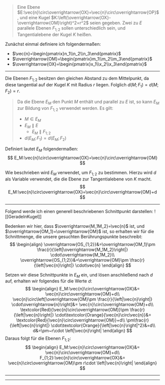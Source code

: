 > Eine Ebene $E:\vec{n}\circ\overrightarrow{OX}=\vec{n}\circ\overrightarrow{OP}$, und eine Kugel $K:\left(\overrightarrow{OX}-\overrightarrow{OM}\right)^2=r^2$ seien gegeben.
> Zwei zu $E$ parallele Ebenen $F_{1;2}$ sollen unterschiedlich sein, und Tangentialebene der Kugel $K$ heißen.

Zunächst einmal definiere ich folgendermaßen:
- $\vec{n}=\begin{pmatrix}n_1\\n_2\\n_3\end{pmatrix}$
- $\overrightarrow{OM}=\begin{pmatrix}m_1\\m_2\\m_3\end{pmatrix}$
- $\overrightarrow{OX}=\begin{pmatrix}x_1\\x_2\\x_3\end{pmatrix}$

---
Die Ebenen $F_{1;2}$ besitzen den gleichen Abstand zu dem Mittelpunkt, da diese tangential auf der Kugel $K$ mit Radius $r$ liegen. Folglich $d(M;F_1)=d(M;F_2)=r$.
> Da die Ebene $E_M$ den Punkt $M$ enthält und parallel zu $E$ ist, so kann $E_M$ zur Bildung von $F_{1;2}$ verwendet werden.
> Es gilt:
> - $M\in E_M$
> - $E_M\parallel E$
> 	- $E_M\parallel F_{1;2}$
> - $d(E_M;F_1)=d(E_M;F_2)$

Definiert lautet $E_M$ folgendermaßen:
$$
E_M:\vec{n}\circ\overrightarrow{OX}=\vec{n}\circ\overrightarrow{OM}
$$

Wie beschrieben wird $E_M$ verwendet, um $F_{1;2}$ zu bestimmen. Hierzu wird $d$ als Variable verwendet, die die Ebene zur Tangentialebene von $K$ macht.
$$
E_M:\vec{n}\circ\overrightarrow{OX}=\vec{n}\circ\overrightarrow{OM}+d
$$

---
Folgend werde ich einen generell beschriebenen Schnittpunkt darstellen:
![[GeradeInKugel]]

Bedenken wir hier, dass $\overrightarrow{M_1M_2}=\vec{n}$ ist, und $\overrightarrow{OM_1}=\overrightarrow{OM}$ ist, so erhalten wir für die Schnittmenge, die unsere gesuchten Berührungspunkte beschreibt:
$$
\begin{align}
	\overrightarrow{OS_{1;2}}&=\overrightarrow{OM_1}\pm
		\frac{r}{\left|\overrightarrow{M_1M_2}\right|}
		\cdot\overrightarrow{M_1M_2}\\
	\overrightarrow{OS_{1;2}}&=\overrightarrow{OM}\pm
		\frac{r}{\left|\vec{n}\right|}
		\cdot\vec{n}
\end{align}
$$

Setzen wir diese Schnittpunkte in $E_M$ ein, und lösen anschließend nach $d$ auf, erhalten wir folgendes für die Werte $d$:
$$
\begin{align}
	E_M:\vec{n}\circ\overrightarrow{OX}&=
		\vec{n}\circ\overrightarrow{OM}+d\\
	\vec{n}\circ\left[\overrightarrow{OM}\pm
		\frac{r}{\left|\vec{n}\right|}
		\cdot\overrightarrow{n}\right]&=
		\vec{n}\circ\overrightarrow{OM}+d\\
	\textcolor{Red}{\vec{n}\circ\overrightarrow{OM}}\pm
		\frac{r}{\left|\vec{n}\right|}
		\cdot\textcolor{Orange}{\vec{n}\circ\vec{n}}&=
		\textcolor{Red}{\vec{n}\circ\overrightarrow{OM}}+d\\
	\pm\frac{r}{\left|\vec{n}\right|}
		\cdot\textcolor{Orange}{\left|\vec{n}\right|^2}&=d\\
	d&=\pm~r\cdot \left|\vec{n}\right|
\end{align}
$$
Daraus folgt für die Ebenen $F_{1;2}$:
$$
\begin{align}
	E_M:\vec{n}\circ\overrightarrow{OX}&=
		\vec{n}\circ\overrightarrow{OM}+d\\
	F_{1;2}:\vec{n}\circ\overrightarrow{OX}&=
		\vec{n}\circ\overrightarrow{OM}\pm r\cdot \left|\vec{n}\right|
\end{align}
$$

---
---